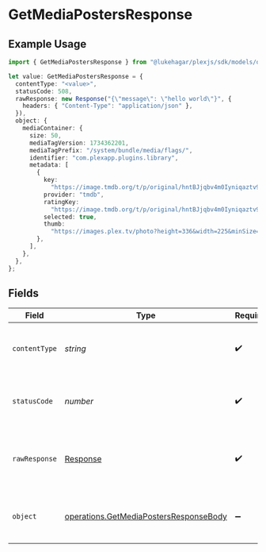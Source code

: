 # GetMediaPostersResponse

## Example Usage

```typescript
import { GetMediaPostersResponse } from "@lukehagar/plexjs/sdk/models/operations";

let value: GetMediaPostersResponse = {
  contentType: "<value>",
  statusCode: 508,
  rawResponse: new Response("{\"message\": \"hello world\"}", {
    headers: { "Content-Type": "application/json" },
  }),
  object: {
    mediaContainer: {
      size: 50,
      mediaTagVersion: 1734362201,
      mediaTagPrefix: "/system/bundle/media/flags/",
      identifier: "com.plexapp.plugins.library",
      metadata: [
        {
          key:
            "https://image.tmdb.org/t/p/original/hntBJjqbv4m0Iyniqaztv9xaudI.jpg",
          provider: "tmdb",
          ratingKey:
            "https://image.tmdb.org/t/p/original/hntBJjqbv4m0Iyniqaztv9xaudI.jpg",
          selected: true,
          thumb:
            "https://images.plex.tv/photo?height=336&width=225&minSize=1&upscale=1&url=https%3A%2F%2Fimage%2Etmdb%2Eorg%2Ft%2Fp%2Foriginal%2FhntBJjqbv4m0Iyniqaztv9xaudI%2Ejpg",
        },
      ],
    },
  },
};
```

## Fields

| Field                                                                                                   | Type                                                                                                    | Required                                                                                                | Description                                                                                             |
| ------------------------------------------------------------------------------------------------------- | ------------------------------------------------------------------------------------------------------- | ------------------------------------------------------------------------------------------------------- | ------------------------------------------------------------------------------------------------------- |
| `contentType`                                                                                           | *string*                                                                                                | :heavy_check_mark:                                                                                      | HTTP response content type for this operation                                                           |
| `statusCode`                                                                                            | *number*                                                                                                | :heavy_check_mark:                                                                                      | HTTP response status code for this operation                                                            |
| `rawResponse`                                                                                           | [Response](https://developer.mozilla.org/en-US/docs/Web/API/Response)                                   | :heavy_check_mark:                                                                                      | Raw HTTP response; suitable for custom response parsing                                                 |
| `object`                                                                                                | [operations.GetMediaPostersResponseBody](../../../sdk/models/operations/getmediapostersresponsebody.md) | :heavy_minus_sign:                                                                                      | The available posters for the library item.                                                             |